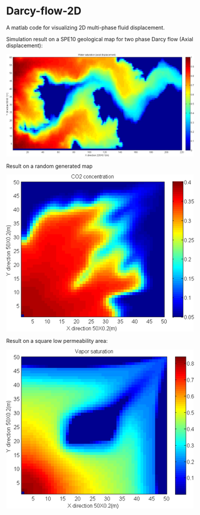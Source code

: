 # Darcy-flow-2D

A matlab code for visualizing 2D multi-phase fluid displacement.

Simulation result on a SPE10 geological map for two phase Darcy flow (Axial displacement):

![spe10 axial](/visualization/swaxial.png)

Result on a random generated map 

![c2random](/visualization/c2random.png)

Result on a square low permeability area:

![water random](/visualization/sgsquare.png)
